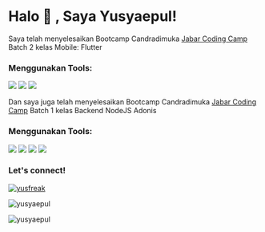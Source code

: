# Halo 👋 , Saya Yusyaepul!
Saya telah menyelesaikan Bootcamp Candradimuka <a href="https://jabarcodingcamp.id/" target="blank">Jabar Coding Camp</a> Batch 2 kelas Mobile: Flutter

### Menggunakan Tools:
<p>
    <img src="https://img.shields.io/badge/NPM-7.22.0-red?&logo=npm" />
    <img src="https://img.shields.io/badge/git-v13.12.0-red?&logo=git" />
    <img src="https://img.shields.io/badge/Text%20Editor-Visual%20Studio%20Code-blue?&logo=visual%20studio%20code&logoColor=blue" />
</p>

Dan saya juga telah menyelesaikan Bootcamp Candradimuka <a href="https://jabarcodingcamp.id/" target="blank">Jabar Coding Camp</a> Batch 1 kelas Backend NodeJS Adonis

### Menggunakan Tools:
<p>
    <img src="https://img.shields.io/badge/Ubuntu-16.04_LTS-orange?&logo=ubuntu" />
    <img src="https://img.shields.io/badge/NPM-7.22.0-red?&logo=npm" />
    <img src="https://img.shields.io/badge/git-v13.12.0-red?&logo=git" />
    <img src="https://img.shields.io/badge/Text%20Editor-Visual%20Studio%20Code-blue?&logo=visual%20studio%20code&logoColor=blue" />
</p>

### Let's connect!
<p align="left"> <a href="https://twitter.com/yusfreak" target="blank"><img src="https://img.shields.io/twitter/follow/yusfreak?logo=twitter&style=for-the-badge" alt="yusfreak" /></a> </p>

<p><img align="center" src="https://github-readme-stats.vercel.app/api/top-langs?username=yusyaepul&show_icons=true&locale=en&layout=compact" alt="yusyaepul" /></p>
<p><img align="center" src="https://github-readme-streak-stats.herokuapp.com/?user=yusyaepul&" alt="yusyaepul" /></p>
